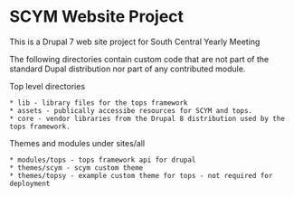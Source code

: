  SCYM Website Project
 ====================
 
 This is a Drupal 7 web site project for South Central Yearly Meeting
 
 The following directories contain custom code that are not part of the standard Dupal distribution nor part of
 any contributed module.
 
 Top level directories
 
    * lib - library files for the tops framework
    * assets - publically accessibe resources for SCYM and tops.
    * core - vendor libraries from the Drupal 8 distribution used by the tops framework.

 Themes and modules  under sites/all
 
    * modules/tops - tops framework api for drupal
    * themes/scym - scym custom theme
    * themes/topsy - example custom theme for tops - not required for deployment